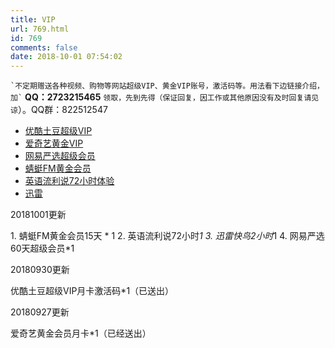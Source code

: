 ```yaml
---
title: VIP
url: 769.html
id: 769
comments: false
date: 2018-10-01 07:54:02
---
```


`` `不定期赠送各种视频、购物等网站超级VIP、黄金VIP账号，激活码等。用法看下边链接介绍，加` `` **QQ：2723215465** `领取，先到先得（保证回复，因工作或其他原因没有及时回复请见谅`）。QQ群：822512547

*   [优酷土豆超级VIP](http://l2h.site/2018cdk/youkutudou/)
*   [爱奇艺黄金VIP](http://l2h.site/2018cdk/aiqiyi/)
*   [网易严选超级会员](http://l2h.site/wangyiyanxuan/)
*   [蜻蜓FM黄金会员](http://l2h.site/2018cdk/qingtingfm/)
*   [英语流利说72小时体验](http://l2h.site/yingyuliulishuo/)
*   [迅雷](http://l2h.site/2018cdk/xunleihuiyuan/)

20181001更新

1\. 蜻蜓FM黄金会员15天 * 1 2. 英语流利说72小时*1 3\. 迅雷快鸟2小时*1 4\. 网易严选60天超级会员*1

20180930更新

优酷土豆超级VIP月卡激活码*1（已送出）

20180927更新

爱奇艺黄金会员月卡*1（已经送出）